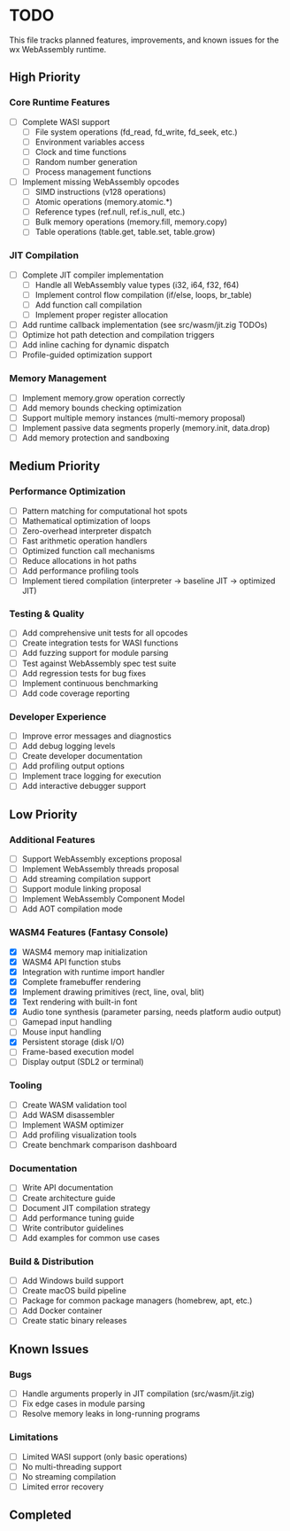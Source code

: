 # TODO

This file tracks planned features, improvements, and known issues for the wx WebAssembly runtime.

## High Priority

### Core Runtime Features
- [ ] Complete WASI support
  - [ ] File system operations (fd_read, fd_write, fd_seek, etc.)
  - [ ] Environment variables access
  - [ ] Clock and time functions
  - [ ] Random number generation
  - [ ] Process management functions
- [ ] Implement missing WebAssembly opcodes
  - [ ] SIMD instructions (v128 operations)
  - [ ] Atomic operations (memory.atomic.*)
  - [ ] Reference types (ref.null, ref.is_null, etc.)
  - [ ] Bulk memory operations (memory.fill, memory.copy)
  - [ ] Table operations (table.get, table.set, table.grow)

### JIT Compilation
- [ ] Complete JIT compiler implementation
  - [ ] Handle all WebAssembly value types (i32, i64, f32, f64)
  - [ ] Implement control flow compilation (if/else, loops, br_table)
  - [ ] Add function call compilation
  - [ ] Implement proper register allocation
- [ ] Add runtime callback implementation (see src/wasm/jit.zig TODOs)
- [ ] Optimize hot path detection and compilation triggers
- [ ] Add inline caching for dynamic dispatch
- [ ] Profile-guided optimization support

### Memory Management
- [ ] Implement memory.grow operation correctly
- [ ] Add memory bounds checking optimization
- [ ] Support multiple memory instances (multi-memory proposal)
- [ ] Implement passive data segments properly (memory.init, data.drop)
- [ ] Add memory protection and sandboxing

## Medium Priority

### Performance Optimization
- [ ] Pattern matching for computational hot spots
- [ ] Mathematical optimization of loops
- [ ] Zero-overhead interpreter dispatch
- [ ] Fast arithmetic operation handlers
- [ ] Optimized function call mechanisms
- [ ] Reduce allocations in hot paths
- [ ] Add performance profiling tools
- [ ] Implement tiered compilation (interpreter → baseline JIT → optimized JIT)

### Testing & Quality
- [ ] Add comprehensive unit tests for all opcodes
- [ ] Create integration tests for WASI functions
- [ ] Add fuzzing support for module parsing
- [ ] Test against WebAssembly spec test suite
- [ ] Add regression tests for bug fixes
- [ ] Implement continuous benchmarking
- [ ] Add code coverage reporting

### Developer Experience
- [ ] Improve error messages and diagnostics
- [ ] Add debug logging levels
- [ ] Create developer documentation
- [ ] Add profiling output options
- [ ] Implement trace logging for execution
- [ ] Add interactive debugger support

## Low Priority

### Additional Features
- [ ] Support WebAssembly exceptions proposal
- [ ] Implement WebAssembly threads proposal
- [ ] Add streaming compilation support
- [ ] Support module linking proposal
- [ ] Implement WebAssembly Component Model
- [ ] Add AOT compilation mode

### WASM4 Features (Fantasy Console)
- [x] WASM4 memory map initialization
- [x] WASM4 API function stubs
- [x] Integration with runtime import handler
- [x] Complete framebuffer rendering
- [x] Implement drawing primitives (rect, line, oval, blit)
- [x] Text rendering with built-in font
- [x] Audio tone synthesis (parameter parsing, needs platform audio output)
- [ ] Gamepad input handling
- [ ] Mouse input handling
- [x] Persistent storage (disk I/O)
- [ ] Frame-based execution model
- [ ] Display output (SDL2 or terminal)

### Tooling
- [ ] Create WASM validation tool
- [ ] Add WASM disassembler
- [ ] Implement WASM optimizer
- [ ] Add profiling visualization tools
- [ ] Create benchmark comparison dashboard

### Documentation
- [ ] Write API documentation
- [ ] Create architecture guide
- [ ] Document JIT compilation strategy
- [ ] Add performance tuning guide
- [ ] Write contributor guidelines
- [ ] Add examples for common use cases

### Build & Distribution
- [ ] Add Windows build support
- [ ] Create macOS build pipeline
- [ ] Package for common package managers (homebrew, apt, etc.)
- [ ] Add Docker container
- [ ] Create static binary releases

## Known Issues

### Bugs
- [ ] Handle arguments properly in JIT compilation (src/wasm/jit.zig)
- [ ] Fix edge cases in module parsing
- [ ] Resolve memory leaks in long-running programs

### Limitations
- [ ] Limited WASI support (only basic operations)
- [ ] No multi-threading support
- [ ] No streaming compilation
- [ ] Limited error recovery

## Completed
<!-- Move completed items here with date -->
